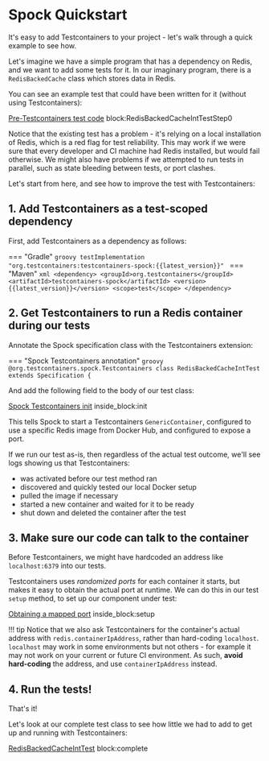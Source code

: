 # Spock Quickstart

It's easy to add Testcontainers to your project - let's walk through a quick example to see how.

Let's imagine we have a simple program that has a dependency on Redis, and we want to add some tests for it.
In our imaginary program, there is a `RedisBackedCache` class which stores data in Redis.
 
You can see an example test that could have been written for it (without using Testcontainers):

<!--codeinclude-->
[Pre-Testcontainers test code](../examples/spock/redis/src/test/groovy/quickstart/RedisBackedCacheIntTestStep0.groovy) block:RedisBackedCacheIntTestStep0
<!--/codeinclude-->

Notice that the existing test has a problem - it's relying on a local installation of Redis, which is a red flag for test reliability.
This may work if we were sure that every developer and CI machine had Redis installed, but would fail otherwise.
We might also have problems if we attempted to run tests in parallel, such as state bleeding between tests, or port clashes.

Let's start from here, and see how to improve the test with Testcontainers:  

## 1. Add Testcontainers as a test-scoped dependency

First, add Testcontainers as a dependency as follows:

=== "Gradle"
    ```groovy
    testImplementation "org.testcontainers:testcontainers-spock:{{latest_version}}"
    ```
=== "Maven"
    ```xml
    <dependency>
        <groupId>org.testcontainers</groupId>
        <artifactId>testcontainers-spock</artifactId>
        <version>{{latest_version}}</version>
        <scope>test</scope>
    </dependency>
    ```

## 2. Get Testcontainers to run a Redis container during our tests

Annotate the Spock specification class with the Testcontainers extension:

=== "Spock Testcontainers annotation"
    ```groovy
    @org.testcontainers.spock.Testcontainers
    class RedisBackedCacheIntTest extends Specification {
    ```

And add the following field to the body of our test class:

<!--codeinclude-->
[Spock Testcontainers init](../examples/spock/redis/src/test/groovy/quickstart/RedisBackedCacheIntTest.groovy) inside_block:init
<!--/codeinclude-->

This tells Spock to start a Testcontainers `GenericContainer`, configured to use a specific Redis image from Docker Hub, and configured to expose a port.

If we run our test as-is, then regardless of the actual test outcome, we'll see logs showing us that Testcontainers:

* was activated before our test method ran
* discovered and quickly tested our local Docker setup
* pulled the image if necessary
* started a new container and waited for it to be ready
* shut down and deleted the container after the test

## 3. Make sure our code can talk to the container

Before Testcontainers, we might have hardcoded an address like `localhost:6379` into our tests.

Testcontainers uses *randomized ports* for each container it starts, but makes it easy to obtain the actual port at runtime.
We can do this in our test `setup` method, to set up our component under test:

<!--codeinclude-->
[Obtaining a mapped port](../examples/spock/redis/src/test/groovy/quickstart/RedisBackedCacheIntTest.groovy) inside_block:setup
<!--/codeinclude-->

!!! tip
    Notice that we also ask Testcontainers for the container's actual address with `redis.containerIpAddress`, 
    rather than hard-coding `localhost`. `localhost` may work in some environments but not others - for example it may
    not work on your current or future CI environment. As such, **avoid hard-coding** the address, and use 
    `containerIpAddress` instead.

## 4. Run the tests!

That's it!

Let's look at our complete test class to see how little we had to add to get up and running with Testcontainers:

<!--codeinclude-->
[RedisBackedCacheIntTest](../examples/spock/redis/src/test/groovy/quickstart/RedisBackedCacheIntTest.groovy) block:complete
<!--/codeinclude-->
